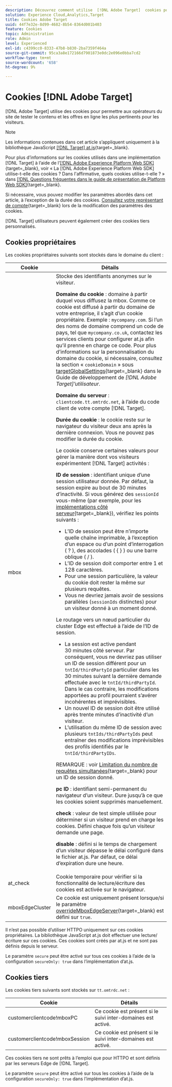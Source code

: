 ```yaml
---
description: Découvrez comment utilise  [!DNL Adobe Target]  cookies pour permettre aux opérateurs du site web de tester le contenu et les offres en ligne les plus pertinents pour les visiteurs.
solution: Experience Cloud,Analytics,Target
title: Cookies Adobe Target
uuid: 44f7e32e-8d99-4682-8b54-8364d001b403
feature: Cookies
topic: Administration
role: Admin
level: Experienced
exl-id: c4399cc0-8333-47b8-b830-2ba7359f464a
source-git-commit: 95ca3a8e172166d7901873e0dc2e096e0bba7cd2
workflow-type: tm+mt
source-wordcount: '658'
ht-degree: 9%

---
```


# Cookies [!DNL Adobe Target]

[!DNL Adobe Target] utilise des cookies pour permettre aux opérateurs du site de tester le contenu et les offres en ligne les plus pertinents pour les visiteurs.

>[!NOTE]
>
>Les informations contenues dans cet article s’appliquent uniquement à la bibliothèque JavaScript [[!DNL Target] at.js](https://experienceleague.adobe.com/docs/target-dev/developer/client-side/at-js-implementation/functions-overview/targetglobalsettings.html?lang=fr){target=_blank}.
>
>Pour plus d’informations sur les cookies utilisés dans une implémentation [!DNL Target] à l’aide de l’[[!DNL Adobe Experience Platform Web SDK]](https://experienceleague.adobe.com/docs/experience-platform/edge/home.html?lang=fr){target=_blank}, voir « La [!DNL Adobe Experience Platform Web SDK] utilise-t-elle des cookies ? Dans l&#39;affirmative, quels cookies utilise-t-elle ? » dans [[!DNL Questions fréquentes dans le guide de présentation de Platform Web SDK]](https://experienceleague.adobe.com/docs/experience-platform/edge/web-sdk-faq.html?lang=fr){target=_blank}.
>
>Si nécessaire, vous pouvez modifier les paramètres abordés dans cet article, à l’exception de la durée des cookies. [Consultez votre représentant de compte](https://experienceleague.adobe.com/docs/target/using/cmp-resources-and-contact-information.html?lang=fr){target=_blank} lors de la modification des paramètres des cookies.
>
>[!DNL Target] utilisateurs peuvent également créer des cookies tiers personnalisés.

## Cookies propriétaires

Les cookies propriétaires suivants sont stockés dans le domaine du client :

| Cookie | Détails |
| --- | --- |
| mbox | Stocke des identifiants anonymes sur le visiteur.<P>**Domaine du cookie** : domaine à partir duquel vous diffusez la mbox. Comme ce cookie est diffusé à partir du domaine de votre entreprise, il s’agit d’un cookie propriétaire. Exemple : `mycompany.com`. Si l’un des noms de domaine comprend un code de pays, tel que `mycompany.co.uk`, contactez les services clients pour configurer at.js afin qu’il prenne en charge ce code. Pour plus d’informations sur la personnalisation du domaine du cookie, si nécessaire, consultez la section « `cookieDomain` » sous [targetGlobalSettings](https://experienceleague.adobe.com/docs/target-dev/developer/client-side/at-js-implementation/functions-overview/targetglobalsettings.html?lang=fr){target=_blank} dans le Guide de développement de *[!DNL Adobe Target]’utilisateur*.<P>**Domaine du serveur** : `clientcode.tt.omtrdc.net`, à l’aide du code client de votre compte [!DNL Target].<P>**Durée du cookie** : le cookie reste sur le navigateur du visiteur deux ans après la dernière connexion. Vous ne pouvez pas modifier la durée du cookie.<P>Le cookie conserve certaines valeurs pour gérer la manière dont vos visiteurs expérimentent [!DNL Target] activités :<P>**ID de session** : identifiant unique d’une session utilisateur donnée. Par défaut, la session expire au bout de 30 minutes d’inactivité. Si vous générez des `sessionId` vous-même (par exemple, pour les [implémentations côté serveur](https://experienceleague.adobe.com/docs/target-dev/developer/server-side/server-side-overview.html?lang=fr){target=_blank}), vérifiez les points suivants :<ul><li>L’ID de session peut être n’importe quelle chaîne imprimable, à l’exception d’un espace ou d’un point d’interrogation ( ? ), des accolades ( { } ) ou une barre oblique ( / ).</li><li>L’ID de session doit comporter entre 1 et 128 caractères.</li><li>Pour une session particulière, la valeur du cookie doit rester la même sur plusieurs requêtes.</li><li>Vous ne devriez jamais avoir de sessions parallèles (`sessionIds` distinctes) pour un visiteur donné à un moment donné.</li></ul>Le routage vers un nœud particulier du cluster Edge est effectué à l’aide de l’ID de session.<ul><li>La session est active pendant 30 minutes côté serveur. Par conséquent, vous ne devriez pas utiliser un ID de session différent pour un `tntId/thirdPartyId` particulier dans les 30 minutes suivant la dernière demande effectuée avec le `tntId/thirdPartyId`. Dans le cas contraire, les modifications apportées au profil pourraient s’avérer incohérentes et imprévisibles.</li><li>Un nouvel ID de session doit être utilisé après trente minutes d’inactivité d’un visiteur.</li><li>L’utilisation du même ID de session avec plusieurs `tntIds/thirdPartyIds` peut entraîner des modifications imprévisibles des profils identifiés par le `tntId/thirdPartyIDs`.</li></ul>REMARQUE : voir [Limitation du nombre de requêtes simultanées](https://experienceleague.adobe.com/docs/target/using/troubleshoot/target-limits.html?lang=fr#content-delivery){target=_blank} pour un ID de session donné.<P>**pc ID** : identifiant semi-permanent du navigateur d’un visiteur. Dure jusqu’à ce que les cookies soient supprimés manuellement.<P>**check** : valeur de test simple utilisée pour déterminer si un visiteur prend en charge les cookies. Défini chaque fois qu’un visiteur demande une page.<P>**disable** : défini si le temps de chargement d’un visiteur dépasse le délai configuré dans le fichier at.js. Par défaut, ce délai d’expiration dure une heure. |
| at_check | Cookie temporaire pour vérifier si la fonctionnalité de lecture/écriture des cookies est activée sur le navigateur. |
| mboxEdgeCluster | Ce cookie est uniquement présent lorsque/si le paramètre [overrideMboxEdgeServer](https://experienceleague.adobe.com/docs/target-dev/developer/client-side/at-js-implementation/functions-overview/targetglobalsettings.html?lang=fr){target=_blank} est défini sur `true`. |

Il n’est pas possible d’utiliser HTTPO uniquement sur ces cookies propriétaires. La bibliothèque JavaScript at.js doit effectuer une lecture/écriture sur ces cookies. Ces cookies sont créés par at.js et ne sont pas définis depuis le serveur.

Le paramètre `secure` peut être activé sur tous ces cookies à l’aide de la configuration `secureOnly: true` dans l’implémentation d’at.js.

## Cookies tiers

Les cookies tiers suivants sont stockés sur `tt.omtrdc.net` :

| Cookie | Détails |
| --- | --- |
| customerclientcode!mboxPC | Ce cookie est présent si le suivi inter-domaines est activé. |
| customerclientcode!mboxSession | Ce cookie est présent si le suivi inter-domaines est activé. |

Ces cookies tiers ne sont prêts à l’emploi que pour HTTPO et sont définis par les serveurs Edge de [!DNL Target].

Le paramètre `secure` peut être activé sur tous les cookies à l’aide de la configuration `secureOnly: true` dans l’implémentation d’at.js.
